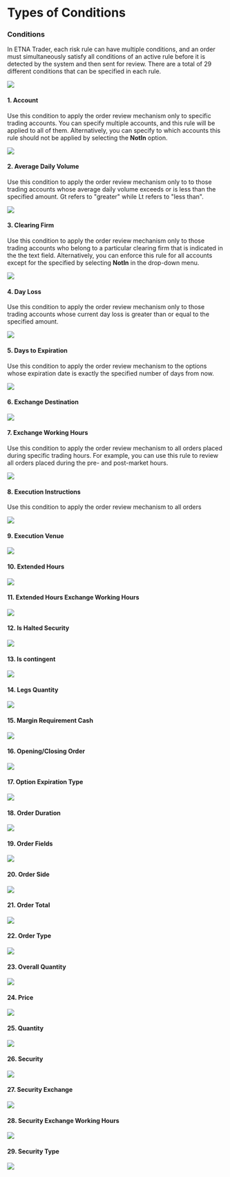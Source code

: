 # Types of Conditions

### Conditions

In ETNA Trader, each risk rule can have multiple conditions, and an order must simultaneously satisfy all conditions of an active rule before it is detected by the system and then sent for review. There are a total of 29 different conditions that can be specified in each rule.

![](../../../.gitbook/assets/screenshot-2019-01-31-at-16.50.44.png)

#### **1. Account**

Use this condition to apply the order review mechanism only to specific trading accounts. You can specify multiple accounts, and this rule will be applied to all of them. Alternatively, you can specify to which accounts this rule should not be applied by selecting the **NotIn** option.

![](../../../.gitbook/assets/screenshot-2019-01-31-at-17.14.25%20%281%29.png)

#### **2. Average Daily Volume**

Use this condition to apply the order review mechanism only to to those trading accounts whose average daily volume exceeds or is less than the specified amount. Gt refers to "greater" while Lt refers to "less than".

![](../../../.gitbook/assets/screenshot-2019-01-31-at-17.50.28.png)

#### 3. Clearing Firm

Use this condition to apply the order review mechanism only to those trading accounts who belong to a particular clearing firm that is indicated in the the text field. Alternatively, you can enforce this rule for all accounts except for the specified by selecting **NotIn** in the drop-down menu.

![](../../../.gitbook/assets/screenshot-2019-01-31-at-17.51.28%20%282%29.png)

#### 4. Day Loss

Use this condition to apply the order review mechanism only to those trading accounts whose current day loss is greater than or equal to the specified amount.

![](../../../.gitbook/assets/screenshot-2019-01-31-at-18.04.28.png)

#### 5. **Days to Expiration**

Use this condition to apply the order review mechanism to the options whose expiration date is exactly the specified number of days from now.

![](../../../.gitbook/assets/screenshot-2019-01-31-at-18.07.13.png)

#### 6. Exchange Destination

![](../../../.gitbook/assets/screenshot-2019-01-31-at-20.59.19.png)

#### 7. Exchange Working Hours

Use this condition to apply the order review mechanism to all orders placed during specific trading hours. For example, you can use this rule to review all orders placed during the pre- and post-market hours.

![](../../../.gitbook/assets/screenshot-2019-01-31-at-18.12.51%20%281%29.png)

#### 8. Execution Instructions

Use this condition to apply the order review mechanism to all orders 

![](../../../.gitbook/assets/screenshot-2019-01-31-at-18.22.54.png)

#### 9. Execution Venue

![](../../../.gitbook/assets/screenshot-2019-01-31-at-19.02.45.png)

#### 10. Extended Hours

![](../../../.gitbook/assets/screenshot-2019-01-31-at-19.24.05.png)

#### 11. Extended Hours Exchange Working Hours

![](../../../.gitbook/assets/screenshot-2019-01-31-at-19.27.20.png)

#### 12. Is Halted Security

![](../../../.gitbook/assets/screenshot-2019-01-31-at-19.28.29.png)

#### 13. Is contingent

![](../../../.gitbook/assets/screenshot-2019-01-31-at-20.29.44.png)

#### 14. Legs Quantity

![](../../../.gitbook/assets/screenshot-2019-01-31-at-20.30.15.png)

#### 15. Margin Requirement Cash

![](../../../.gitbook/assets/screenshot-2019-01-31-at-20.30.50.png)

#### 16. Opening/Closing Order

![](../../../.gitbook/assets/screenshot-2019-01-31-at-20.33.57.png)

#### 17. Option Expiration Type

![](../../../.gitbook/assets/screenshot-2019-01-31-at-20.34.52.png)

#### 18. Order Duration

![](../../../.gitbook/assets/screenshot-2019-01-31-at-20.36.33.png)

#### 19. Order Fields

![](../../../.gitbook/assets/screenshot-2019-01-31-at-20.37.37.png)

#### 20. Order Side

![](../../../.gitbook/assets/screenshot-2019-01-31-at-20.38.25.png)

#### 21. Order Total

![](../../../.gitbook/assets/screenshot-2019-01-31-at-20.39.05.png)

#### 22. Order Type

![](../../../.gitbook/assets/screenshot-2019-01-31-at-20.40.00.png)

#### 23. Overall Quantity

![](../../../.gitbook/assets/screenshot-2019-01-31-at-20.43.30.png)

#### 24. Price

![](../../../.gitbook/assets/screenshot-2019-01-31-at-20.44.47.png)

#### 25. Quantity

![](../../../.gitbook/assets/screenshot-2019-01-31-at-20.45.16.png)

#### 26. Security

![](../../../.gitbook/assets/screenshot-2019-01-31-at-20.46.04.png)

#### 27. Security Exchange

![](../../../.gitbook/assets/screenshot-2019-01-31-at-20.47.01.png)

#### 28. Security Exchange Working Hours

![](../../../.gitbook/assets/screenshot-2019-01-31-at-20.47.37.png)

#### 29. Security Type

![](../../../.gitbook/assets/screenshot-2019-01-31-at-20.48.26.png)





